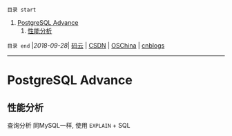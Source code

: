 `目录 start`
 
1. [PostgreSQL Advance](#postgresql-advance)
    1. [性能分析](#性能分析)

`目录 end` |_2018-09-28_| [码云](https://gitee.com/gin9) | [CSDN](http://blog.csdn.net/kcp606) | [OSChina](https://my.oschina.net/kcp1104) | [cnblogs](http://www.cnblogs.com/kuangcp)
****************************************
# PostgreSQL Advance


## 性能分析

查询分析 同MySQL一样, 使用 `EXPLAIN` + SQL

